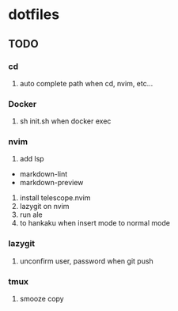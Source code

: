 # dotfiles
## TODO
### cd
1. auto complete path when cd, nvim, etc...

### Docker
1. sh init.sh when docker exec

### nvim
1. add lsp
  - markdown-lint
  - markdown-preview
1. install telescope.nvim 
1. lazygit on nvim
1. run ale
1. to hankaku when insert mode to normal mode 

### lazygit
1. unconfirm user, password when git push 

### tmux
1. smooze copy
